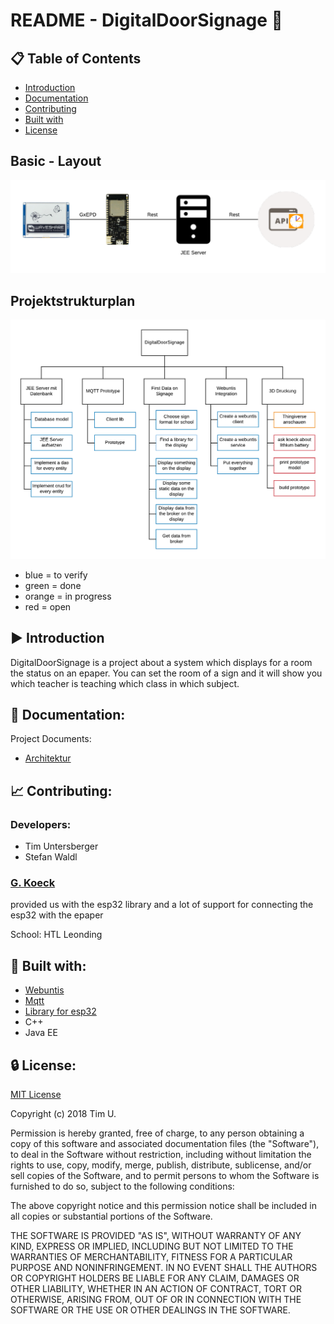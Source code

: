 # README - DigitalDoorSignage :pushpin:

## :clipboard: Table of Contents
- [Introduction](#arrow_forward-introduction)
- [Documentation](#page_facing_up-documentation)
- [Contributing](#chart_with_upwards_trend-contributing)
- [Built with](#wrench-build-with)
- [License](#lock-license)

## Basic - Layout
![alt text](documents/Systemarchitektur.png)

## Projektstrukturplan

![alt text](documents/Projektstrukturplan2.png)

* blue = to verify
* green = done
* orange = in progress
* red = open

## :arrow_forward: Introduction
 
 DigitalDoorSignage is a project about a system which displays for a room the status on an epaper. You can set the room of a sign and it will show you which teacher is teaching which class in which subject.

##  :page_facing_up: Documentation:

Project Documents:
- [Architektur](documents/Systemarchitektur.png)

## :chart_with_upwards_trend: Contributing:

### Developers:
- Tim Untersberger
- Stefan Waldl

### [G. Koeck](https://github.com/gkoe)
provided us with the esp32 library and a lot of support for connecting the esp32 with the epaper

School: HTL Leonding

## :wrench: Built with:
- [Webuntis](https://webuntis.com/m)
- [Mqtt](http://mqtt.org/)
- [Library for esp32](https://github.com/gkoe/iotsamstag)
- C++
- Java EE

## :lock: License:

[MIT License](LICENSE)

Copyright (c) 2018 Tim U.

Permission is hereby granted, free of charge, to any person obtaining a copy
of this software and associated documentation files (the "Software"), to deal
in the Software without restriction, including without limitation the rights
to use, copy, modify, merge, publish, distribute, sublicense, and/or sell
copies of the Software, and to permit persons to whom the Software is
furnished to do so, subject to the following conditions:

The above copyright notice and this permission notice shall be included in all
copies or substantial portions of the Software.

THE SOFTWARE IS PROVIDED "AS IS", WITHOUT WARRANTY OF ANY KIND, EXPRESS OR
IMPLIED, INCLUDING BUT NOT LIMITED TO THE WARRANTIES OF MERCHANTABILITY,
FITNESS FOR A PARTICULAR PURPOSE AND NONINFRINGEMENT. IN NO EVENT SHALL THE
AUTHORS OR COPYRIGHT HOLDERS BE LIABLE FOR ANY CLAIM, DAMAGES OR OTHER
LIABILITY, WHETHER IN AN ACTION OF CONTRACT, TORT OR OTHERWISE, ARISING FROM,
OUT OF OR IN CONNECTION WITH THE SOFTWARE OR THE USE OR OTHER DEALINGS IN THE
SOFTWARE.
